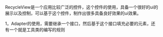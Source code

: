 RecycleView是一个应用比较广泛的控件，这个控件的使用，具备一个很好的ui的展示以及控制，可以基于这个控件，制作出很多具备良好效果的ui效果。

1，Adapter的使用，需要继承一个接口，然后基于这个接口填充必要的元素，还有一个就是工具类的编写的规则
